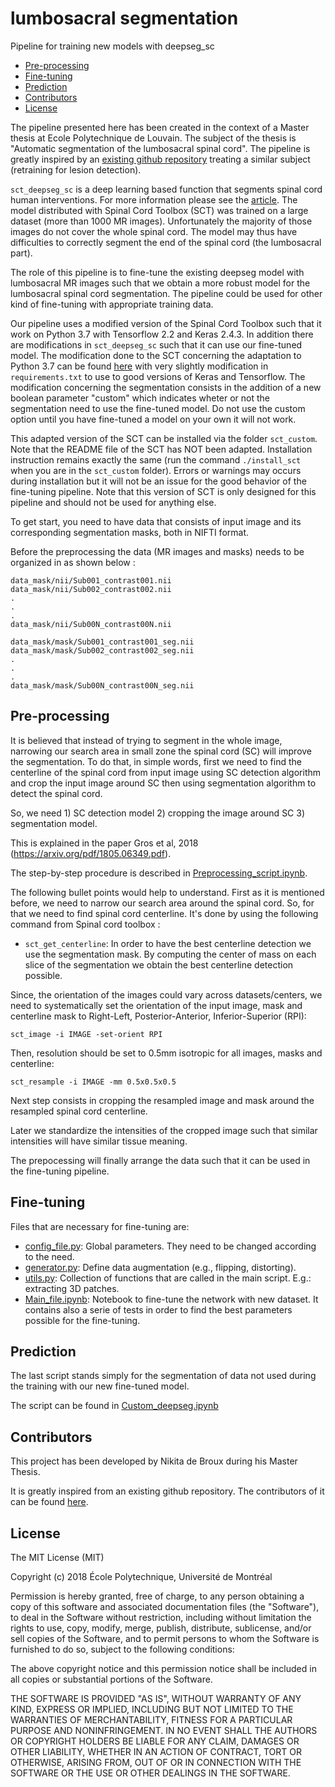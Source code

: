 # lumbosacral segmentation
Pipeline for training new models with deepseg_sc

- [Pre-processing](#pre-processing)
- [Fine-tuning](#fine-tuning)
- [Prediction](#prediction)
- [Contributors](#contributors)
- [License](#license)

The pipeline presented here has been created in the context of a Master thesis at Ecole Polytechnique de Louvain. The subject of the thesis is "Automatic segmentation of the lumbosacral spinal cord". The pipeline is greatly inspired by an [existing github repository](https://github.com/sct-pipeline/deepseg-training) treating a similar subject (retraining for lesion detection). 

`sct_deepseg_sc` is a deep learning based function that segments spinal cord human interventions. For more information please see the [article](https://arxiv.org/pdf/1805.06349.pdf). The model distributed with Spinal Cord Toolbox (SCT) was trained on a large dataset (more than 1000 MR images). Unfortunately the majority of those images do not cover the whole spinal cord. The model may thus have difficulties to correctly segment the end of the spinal cord (the lumbosacral part).

The role of this pipeline is to fine-tune the existing deepseg model with lumbosacral MR images such that we obtain a more robust model for the lumbosacral spinal cord segmentation. The pipeline could be used for other kind of fine-tuning with appropriate training data.

Our pipeline uses a modified version of the Spinal Cord Toolbox such that it work on Python 3.7 with Tensorflow 2.2 and Keras 2.4.3. In addition there are modifications in `sct_deepseg_sc` such that it can use our fine-tuned model. The modification done to the SCT concerning the adaptation to Python 3.7 can be found [here](https://github.com/spinalcordtoolbox/spinalcordtoolbox/pull/3361/files) with very slightly modification in `requirements.txt` to use to good versions of Keras and Tensorflow.
The modification concerning the segmentation consists in the addition of a new boolean parameter "custom"  which indicates wheter or not the segmentation need to use the fine-tuned model. Do not use the custom option until you have fine-tuned a model on your own it will not work.

This adapted version of the SCT can be installed via the folder `sct_custom`. Note that the README file of the SCT has NOT been adapted. Installation instruction remains exactly the same (run the command `./install_sct` when you are in the `sct_custom` folder). Errors or warnings may occurs  during installation but it will not be an issue for the good behavior of the fine-tuning pipeline. Note that this version of SCT is only designed for this pipeline and should not be used for anything else. 

To get start, you need to have data that consists of input image and its corresponding segmentation masks, both in NIFTI format.

Before the preprocessing the data (MR images and masks) needs to be organized in as shown below :

~~~
data_mask/nii/Sub001_contrast001.nii
data_mask/nii/Sub002_contrast002.nii
.
.
.
data_mask/nii/Sub00N_contrast00N.nii

data_mask/mask/Sub001_contrast001_seg.nii
data_mask/mask/Sub002_contrast002_seg.nii
.
.
.
data_mask/mask/Sub00N_contrast00N_seg.nii

~~~


## Pre-processing

It is believed that instead of trying to segment in the whole image, narrowing our search area in small zone the spinal cord (SC) will improve the segmentation. To do that, in simple words, first we need to find the centerline of the spinal cord from input image using SC detection algorithm and crop the input image around SC then using segmentation algorithm to detect the spinal cord.

So, we need 1) SC detection model 2) cropping the image around SC 3) segmentation model.

This is explained in the paper Gros et al, 2018 (https://arxiv.org/pdf/1805.06349.pdf).

The step-by-step procedure is described in [Preprocessing_script.ipynb](https://github.com/nidebroux/lumbosacral_segmentation/tree/master/scripts/Preprocessing_script.ipynb).


The following bullet points would help to understand. First as it is mentioned before, we need to narrow our search area around the spinal cord. So, for that we need to find spinal cord centerline. It's done by using the following command from Spinal cord toolbox :
- `sct_get_centerline`:   In order to have the best centerline detection we use the segmentation mask. By computing the center of mass on each slice of the segmentation we obtain the best centerline detection possible.


Since, the orientation of the images could vary across datasets/centers, we need to systematically set the orientation of the input image, mask and centerline mask to Right-Left, Posterior-Anterior, Inferior-Superior (RPI):

~~~
sct_image -i IMAGE -set-orient RPI
~~~

Then, resolution should be set to 0.5mm isotropic for all images, masks and centerline:
~~~
sct_resample -i IMAGE -mm 0.5x0.5x0.5
~~~

Next step consists in cropping the resampled image and mask around the resampled spinal cord centerline.


Later we standardize the intensities of the cropped image such that similar intensities will have similar tissue meaning.


The prepocessing will finally arrange the data such that it can be used in the fine-tuning pipeline.

## Fine-tuning
Files that are necessary for fine-tuning are:
- [config_file.py](https://github.com/nidebroux/lumbosacral_segmentation/tree/master/scripts/config_file.py): Global parameters. They need to be changed according to the need.
- [generator.py](https://github.com/nidebroux/lumbosacral_segmentation/tree/master/scripts/generator.py): Define data augmentation (e.g., flipping, distorting).
- [utils.py](https://github.com/nidebroux/lumbosacral_segmentation/tree/master/scripts/utils.py): Collection of functions that are called in the main script. E.g.: extracting 3D patches.
- [Main_file.ipynb](https://github.com/nidebroux/lumbosacral_segmentation/tree/master/scripts/Main_file.ipynb): Notebook to fine-tune the network with new dataset. It contains also a serie of tests in order to find the best parameters possible for the fine-tuning.


## Prediction

The last script stands simply for the segmentation of data not used during the training with our new fine-tuned model.

The script can be found in [Custom_deepseg.ipynb](https://github.com/nidebroux/lumbosacral_segmentation/tree/master/scripts/Custom_deepseg.ipynb)

## Contributors
This project has been developed by Nikita de Broux during his Master Thesis.

It is greatly inspired from an existing github repository. The contributors of it can be found [here](https://github.com/sct-pipeline/deepseg-training/graphs/contributors).



## License

The MIT License (MIT)

Copyright (c) 2018 École Polytechnique, Université de Montréal

Permission is hereby granted, free of charge, to any person obtaining a copy
of this software and associated documentation files (the "Software"), to deal
in the Software without restriction, including without limitation the rights
to use, copy, modify, merge, publish, distribute, sublicense, and/or sell
copies of the Software, and to permit persons to whom the Software is
furnished to do so, subject to the following conditions:

The above copyright notice and this permission notice shall be included in all
copies or substantial portions of the Software.

THE SOFTWARE IS PROVIDED "AS IS", WITHOUT WARRANTY OF ANY KIND, EXPRESS OR
IMPLIED, INCLUDING BUT NOT LIMITED TO THE WARRANTIES OF MERCHANTABILITY,
FITNESS FOR A PARTICULAR PURPOSE AND NONINFRINGEMENT. IN NO EVENT SHALL THE
AUTHORS OR COPYRIGHT HOLDERS BE LIABLE FOR ANY CLAIM, DAMAGES OR OTHER
LIABILITY, WHETHER IN AN ACTION OF CONTRACT, TORT OR OTHERWISE, ARISING FROM,
OUT OF OR IN CONNECTION WITH THE SOFTWARE OR THE USE OR OTHER DEALINGS IN THE
SOFTWARE.
